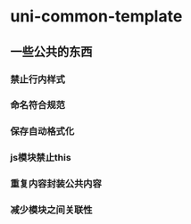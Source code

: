 # uni-common-template
## 一些公共的东西
### 禁止行内样式
### 命名符合规范
### 保存自动格式化
### js模块禁止this
### 重复内容封装公共内容
### 减少模块之间关联性